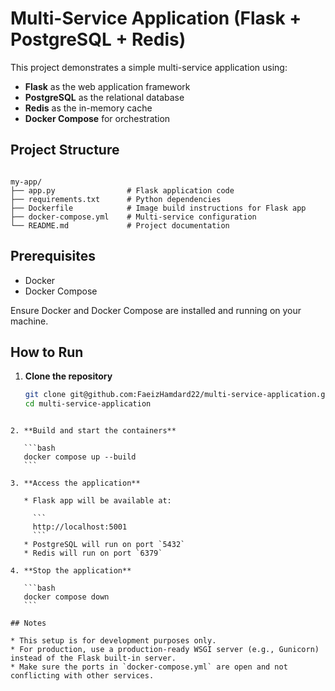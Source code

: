 
# Multi-Service Application (Flask + PostgreSQL + Redis)

This project demonstrates a simple multi-service application using:
- **Flask** as the web application framework
- **PostgreSQL** as the relational database
- **Redis** as the in-memory cache
- **Docker Compose** for orchestration

## Project Structure

```

my-app/
├── app.py                # Flask application code
├── requirements.txt      # Python dependencies
├── Dockerfile            # Image build instructions for Flask app
├── docker-compose.yml    # Multi-service configuration
└── README.md             # Project documentation

````

## Prerequisites

- Docker
- Docker Compose

Ensure Docker and Docker Compose are installed and running on your machine.

## How to Run

1. **Clone the repository**
   ```bash
   git clone git@github.com:FaeizHamdard22/multi-service-application.git
   cd multi-service-application
````

2. **Build and start the containers**

   ```bash
   docker compose up --build
   ```

3. **Access the application**

   * Flask app will be available at:

     ```
     http://localhost:5001
     ```
   * PostgreSQL will run on port `5432`
   * Redis will run on port `6379`

4. **Stop the application**

   ```bash
   docker compose down
   ```

## Notes

* This setup is for development purposes only.
* For production, use a production-ready WSGI server (e.g., Gunicorn) instead of the Flask built-in server.
* Make sure the ports in `docker-compose.yml` are open and not conflicting with other services.

